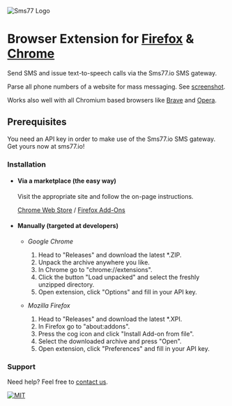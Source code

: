 ![Sms77 Logo](https://www.sms77.io/wp-content/uploads/2019/07/sms77-Logo-400x79.png "sms77")

# Browser Extension for [Firefox](https://addons.mozilla.org/en-US/firefox/addon/sms77-add-on/) & [Chrome](https://chrome.google.com/webstore/detail/sms77io/cljclabcjnjklhogdanmfmdmpebmcbjo)

Send SMS and issue text-to-speech calls via the Sms77.io SMS gateway.

Parse all phone numbers of a website for mass messaging.
See [screenshot](_screenshots/phone_collector_sms.png).

Works also well with all Chromium based browsers like [Brave](https://brave.com/)
and [Opera](https://www.opera.com/).

## Prerequisites

You need an API key in order to make use of the Sms77.io SMS gateway. Get yours now at
sms77.io!

### Installation

- #### Via a marketplace (the easy way)
  Visit the appropriate site and follow the on-page instructions.

  [Chrome Web Store](https://chrome.google.com/webstore/detail/sms77-chrome-extension/cljclabcjnjklhogdanmfmdmpebmcbjo)
  /
  [Firefox Add-Ons](https://addons.mozilla.org/en-US/firefox/addon/sms77-add-on/)


- #### Manually (targeted at developers)

    - *Google Chrome*

        1. Head to "Releases" and download the latest *.ZIP.
        2. Unpack the archive anywhere you like.
        3. In Chrome go to "chrome://extensions".
        4. Click the button "Load unpacked" and select the freshly unzipped directory.
        5. Open extension, click "Options" and fill in your API key.

    - *Mozilla Firefox*

        1. Head to "Releases" and download the latest *.XPI.
        2. In Firefox go to "about:addons".
        3. Press the cog icon and click "Install Add-on from file".
        4. Select the downloaded archive and press "Open".
        5. Open extension, click "Preferences" and fill in your API key.

### Support

Need help? Feel free to [contact us](https://www.sms77.io/en/company/contact/).

[![MIT](https://img.shields.io/badge/License-MIT-teal.svg)](LICENSE)
